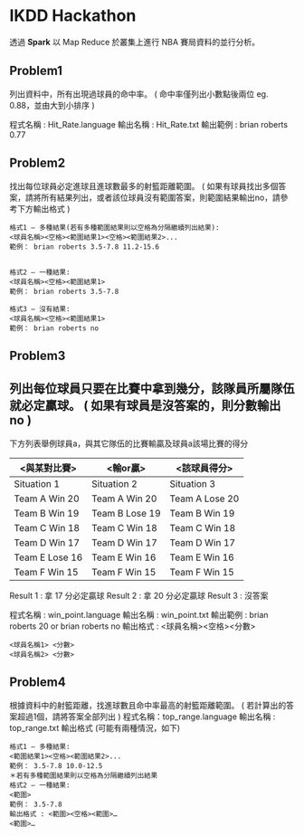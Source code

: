 # IKDD Hackathon

透過 **Spark** 以 Map Reduce 於叢集上進行 NBA 賽局資料的並行分析。

## Problem1
列出資料中，所有出現過球員的命中率。
( 命中率僅列出小數點後兩位 eg. 0.88，並由大到小排序 )

程式名稱 : Hit_Rate.language
輸出名稱 : Hit_Rate.txt
輸出範例 : brian roberts 0.77


## Problem2
找出每位球員必定進球且進球數最多的射籃距離範圍。
( 如果有球員找出多個答案，請將所有結果列出，或者該位球員沒有範圍答案，則範圍結果輸出no，請參考下方輸出格式 )
```
格式1 – 多種結果(若有多種範圍結果則以空格為分隔繼續列出結果):
<球員名稱><空格><範圍結果1><空格><範圍結果2>...
範例： brian roberts 3.5-7.8 11.2-15.6


格式2 – 一種結果:
<球員名稱><空格><範圍結果1>
範例： brian roberts 3.5-7.8

格式3 – 沒有結果:
<球員名稱><空格><範圍結果1>
範例： brian roberts no
```

## Problem3

列出每位球員只要在比賽中拿到幾分，該隊員所屬隊伍就必定贏球。
( 如果有球員是沒答案的，則分數輸出no )
---------------------------------------------------------------------
下方列表舉例球員a，與其它隊伍的比賽輸贏及球員a該場比賽的得分

|<與某對比賽>|<輸or贏>|<該球員得分>|
|-----------|-------|----------|
|Situation 1 | Situation 2 | Situation 3 |
|Team A  Win 20 | Team A Win 20 | Team A Lose 20 |
|Team B  Win 19 | Team B Lose 19 | Team B Win 19 |
|Team C Win 18 | Team C Win 18 | Team C Win 18 |
|Team D Win 17 | Team D Win 17 | Team D Win 17 |
|Team E Lose 16 | Team E Win 16 | Team E Win 16 |
|Team F Win 15 | Team F Win 15 | Team F Win 15 |

Result 1 : 拿 17 分必定贏球
Result 2 : 拿 20 分必定贏球
Result 3 : 沒答案

程式名稱 : win_point.language
輸出名稱 : win_point.txt
輸出範例 : brian roberts 20 or brian roberts no
輸出格式 : <球員名稱><空格><分數>
```
<球員名稱1> <分數>
<球員名稱2> <分數>
```
## Problem4

根據資料中的射籃距離，找進球數且命中率最高的射籃距離範圍。
( 若計算出的答案超過1個，請將答案全部列出 )
程式名稱：top_range.language
輸出名稱 : top_range.txt
輸出格式 (可能有兩種情況，如下)
```
格式1 – 多種結果:
<範圍結果1><空格><範圍結果2>...
範例： 3.5-7.8 10.0-12.5
＊若有多種範圍結果則以空格為分隔繼續列出結果
格式2 – 一種結果:
<範圍>
範例： 3.5-7.8
輸出格式 : <範圍><空格><範圍>…
<範圍>…
```
